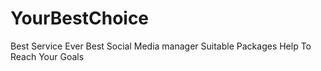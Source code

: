 # YourBestChoice
Best Service Ever
Best Social Media manager
Suitable Packages
Help To Reach Your Goals
